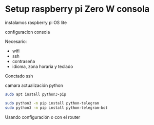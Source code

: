 # Setup raspberry pi Zero W consola

instalamos raspberry pi OS lite

configuracion consola

Necesario:
* wifi
* ssh
* contraseña
* idioma, zona horaria y teclado

Conctado ssh

camara
actualización
python




```bash
sudo apt install python3-pip

sudo python3 -m pip install python-telegram
sudo python3 -m pip install python-telegram-bot

```



Usando configuración o con el router


